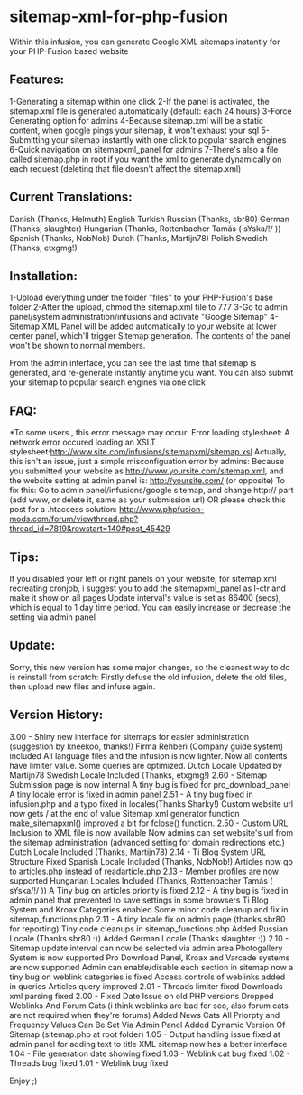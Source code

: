 sitemap-xml-for-php-fusion
==========================


Within this infusion, you can generate Google XML sitemaps instantly for your PHP-Fusion based website

Features:
---------------------
1-Generating a sitemap within one click
2-If the panel is activated, the sitemap.xml file is generated automatically (default: each 24 hours)
3-Force Generating option for admins
4-Because sitemap.xml will be a static content, when google pings your sitemap, it won't exhaust your sql
5-Submitting your sitemap instantly with one click to popular search engines
6-Quick navigation on sitemapxml_panel for admins
7-There's also a file called sitemap.php in root if you want the xml to generate dynamically on each request (deleting that file doesn't affect the sitemap.xml)

Current Translations:
--------------------
Danish (Thanks, Helmuth)
English
Turkish
Russian (Thanks, sbr80)
German (Thanks, slaughter)
Hungarian (Thanks, Rottenbacher Tamás ( sYska/!/ ))
Spanish (Thanks, NobNob)
Dutch (Thanks, Martijn78)
Polish
Swedish (Thanks, etxgmg!)

Installation:
--------------------
1-Upload everything under the folder "files" to your PHP-Fusion's base folder
2-After the upload, chmod the sitemap.xml file to 777
3-Go to admin panel/system administration/infusions and activate "Google Sitemap"
4-Sitemap XML Panel will be added automatically to your website at lower center panel, which'll trigger Sitemap generation. The contents of the panel won't be shown to normal members. 

From the admin interface, you can see the last time that sitemap is generated, and re-generate instantly anytime you want. You can also submit your sitemap to popular search engines via one click


FAQ:
--------------------
*To some users , this error message may occur:
	Error loading stylesheet: A network error occured loading an XSLT stylesheet:http://www.site.com/infusions/sitemapxml/sitemap.xsl
	Actually, this isn't an issue, just a simple misconfiguation error by admins:
	Because you submitted your website as http://www.yoursite.com/sitemap.xml, and the website setting at admin panel is: http://yoursite.com/ (or opposite)
	To fix this: Go to admin panel/infusions/google sitemap, and change http:// part (add www, or delete it, same as your submission url)
	OR please check this post for a .htaccess solution: http://www.phpfusion-mods.com/forum/viewthread.php?thread_id=7819&rowstart=140#post_45429
	

Tips:
--------------------
If you disabled your left or right panels on your website, for sitemap xml recreating cronjob, i suggest you to add the sitemapxml_panel as l-ctr and make it show on all pages
Update interval's value is set as 86400 (secs), which is equal to 1 day time period. You can easily increase or decrease the setting via admin panel


Update:
--------------------
Sorry, this new version has some major changes, so the cleanest way to do is reinstall from scratch:
Firstly defuse the old infusion, delete the old files, then upload new files and infuse again.

Version History:
--------------------
3.00 - Shiny new interface for sitemaps for easier administration (suggestion by kneekoo, thanks!)
	   Firma Rehberi (Company guide system) included
	   All language files and the infusion is now lighter.
	   Now all contents have limiter value.
	   Some queries are optimized.
	   Dutch Locale Updated by Martijn78
	   Swedish Locale Included (Thanks, etxgmg!)
2.60 - Sitemap Submission page is now internal
	   A tiny bug is fixed for pro_download_panel
	   A tiny locale error is fixed in admin panel
2.51 - A tiny bug fixed in infusion.php and a typo fixed in locales(Thanks Sharky!)
	   Custom website url now gets / at the end of value
	   Sitemap xml generator function make_sitemapxml() improved a bit for fclose() function.
2.50 - Custom URL Inclusion to XML file is now available
	   Now admins can set website's url from the sitemap administration (advanced setting for domain redirections etc.)
	   Dutch Locale Included (Thanks, Martijn78)
2.14 - Ti Blog System URL Structure Fixed
	   Spanish Locale Included (Thanks, NobNob!)
	   Articles now go to articles.php instead of readarticle.php
2.13 - Member profiles are now supported
	   Hungarian Locales Included (Thanks, Rottenbacher Tamás ( sYska/!/ ))
	   A Tiny bug on articles priority is fixed
2.12 - A tiny bug is fixed in admin panel that prevented to save settings in some browsers
	   Ti Blog System and Kroax Categories enabled
	   Some minor code cleanup and fix in sitemap_functions.php
2.11 - A tiny locale fix on admin page (thanks sbr80 for reporting)
	   Tiny code cleanups in sitemap_functions.php
	   Added Russian Locale (Thanks sbr80 :))
	   Added German Locale (Thanks slaughter :))
2.10 - Sitemap update interval can now be selected via admin area
	   Photogallery System is now supported
	   Pro Download Panel, Kroax and Varcade systems are now supported
	   Admin can enable/disable each section in sitemap now
	   a tiny bug on weblink categories is fixed
	   Access controls of weblinks added in queries
	   Articles query improved
2.01 - Threads limiter fixed
	   Downloads xml parsing fixed
2.00 - Fixed Date Issue on old PHP versions
	   Dropped Weblinks And Forum Cats (i think weblinks are bad for seo, also forum cats are not required when they're forums)
	   Added News Cats
	   All Priorpty and Frequency Values Can Be Set Via Admin Panel
	   Added Dynamic Version Of Sitemap (sitemap.php at root folder)
1.05 - Output handling issue fixed at admin panel for adding text to title
	   XML sitemap now has a better interface
1.04 - File generation date showing fixed
1.03 - Weblink cat bug fixed
1.02 - Threads bug fixed
1.01 - Weblink bug fixed

Enjoy ;)
